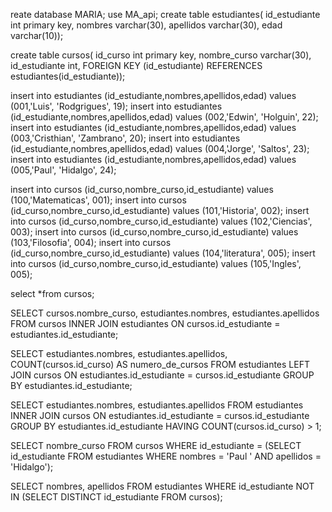 reate database MARIA;
use MA_api;
 create table estudiantes(
 id_estudiante int primary key,
 nombres varchar(30),
 apellidos varchar(30),
 edad varchar(10));

create table cursos(
id_curso int primary key,
nombre_curso varchar(30),
id_estudiante int,
 FOREIGN KEY (id_estudiante) REFERENCES estudiantes(id_estudiante));
 
insert into estudiantes (id_estudiante,nombres,apellidos,edad) values (001,'Luis', 'Rodgrigues', 19);
insert into estudiantes (id_estudiante,nombres,apellidos,edad) values (002,'Edwin', 'Holguin', 22);
insert into estudiantes (id_estudiante,nombres,apellidos,edad) values (003,'Cristhian', 'Zambrano', 20);
insert into estudiantes (id_estudiante,nombres,apellidos,edad) values (004,'Jorge', 'Saltos', 23);
insert into estudiantes (id_estudiante,nombres,apellidos,edad) values (005,'Paul', 'Hidalgo', 24);

insert into cursos (id_curso,nombre_curso,id_estudiante) values (100,'Matematicas', 001);
insert into cursos (id_curso,nombre_curso,id_estudiante) values (101,'Historia', 002);
insert into cursos (id_curso,nombre_curso,id_estudiante) values (102,'Ciencias', 003);
insert into cursos (id_curso,nombre_curso,id_estudiante) values (103,'Filosofia', 004);
insert into cursos (id_curso,nombre_curso,id_estudiante) values (104,'literatura', 005);
insert into cursos (id_curso,nombre_curso,id_estudiante) values (105,'Ingles', 005);


select *from cursos;

SELECT cursos.nombre_curso, estudiantes.nombres, estudiantes.apellidos
FROM cursos
INNER JOIN estudiantes ON cursos.id_estudiante = estudiantes.id_estudiante;



SELECT estudiantes.nombres, estudiantes.apellidos, COUNT(cursos.id_curso) AS numero_de_cursos
FROM estudiantes
LEFT JOIN cursos ON estudiantes.id_estudiante = cursos.id_estudiante
GROUP BY estudiantes.id_estudiante;



SELECT estudiantes.nombres, estudiantes.apellidos
FROM estudiantes
INNER JOIN cursos ON estudiantes.id_estudiante = cursos.id_estudiante
GROUP BY estudiantes.id_estudiante
HAVING COUNT(cursos.id_curso) > 1;



SELECT nombre_curso
FROM cursos
WHERE id_estudiante = (SELECT id_estudiante FROM estudiantes WHERE nombres = 'Paul ' AND apellidos = 'Hidalgo');



SELECT nombres, apellidos
FROM estudiantes
WHERE id_estudiante NOT IN (SELECT DISTINCT id_estudiante FROM cursos);
